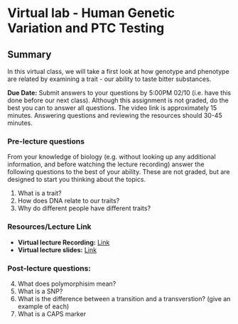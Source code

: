 # Virtual lab - Human Genetic Variation and PTC Testing

## Summary

In this virtual class, we will take a first look at how genotype
and phenotype are related by examining a trait - our ability to
taste bitter substances.

**Due Date:** Submit answers to your questions by 5:00PM 02/10 (i.e. have this done before our next class). Although this assignment is not graded, do the best you can to answer all questions. The video link is approximately 15 minutes. Answering questions and reviewing the resources should 30-45 minutes.

### Pre-lecture questions

From your knowledge of biology (e.g. without looking up any
additional information, and before watching the lecture recording) answer the following questions to
the best of your ability. These are not graded, but are designed
to start you thinking about the topics.

1. What is a trait?
2. How does DNA relate to our traits?
3. Why do different people have different traits?

### Resources/Lecture Link

- **Virtual lecture Recording:** [Link](s)
- **Virtual lecture slides:** [Link](s)

### Post-lecture questions:

4. What does polymorphisim mean?
5. What is a SNP? 
6. What is the difference between a transition and a transverstion? (give an example of each)
7. What is a CAPS marker
